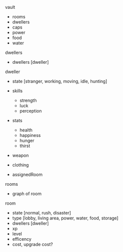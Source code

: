 vault
  * rooms
  * dwellers
  * caps
  * power
  * food
  * water

dwellers
  * dwellers [dweller]

dweller
  * state [stranger, working, moving, idle, hunting]

  * skills
    * strength
    * luck
    * perception

  * stats
    * health
    * happiness
    * hunger
    * thirst

  * weapon
  * clothing

  * assignedRoom

rooms
  * graph of room

room
  * state [normal, rush, disaster]
  * type  [lobby, living area, power, water, food, storage]
  * dwellers [dweller]
  * xp
  * level
  * efficency
  * cost, upgrade cost?

